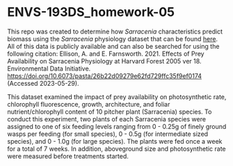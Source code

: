 # ENVS-193DS_homework-05


This repo was created to determine how _Sarracenia_ characteristics predict biomass using the _Sarracenia_ physiology dataset that can be found [here](https://portal.edirepository.org/nis/mapbrowse?packageid=knb-lter-hfr.109.18). All of this data is publicly available and can also be searched for using the following citation: Ellison, A. and E. Farnsworth. 2021. Effects of Prey Availability on Sarracenia Physiology at Harvard Forest 2005 ver 18. Environmental Data Initiative. https://doi.org/10.6073/pasta/26b22d09279e62fd729ffc35f9ef0174 (Accessed 2023-05-29). 

This dataset examined the impact of prey availability on photosynthetic rate, chlorophyll fluorescence, growth, architecture, and foliar nutrient/chlorophyll content of 10 pitcher plant (Sarracenia) species. To conduct this experiment, two plants of each Sarracenia species were assigned to one of six feeding levels ranging from 0 - 0.25g of finely ground wasps per feeding (for small species), 0 - 0.5g (for intermediate sized species), and 0 - 1.0g (for large species). The plants were fed once a week for a total of 7 weeks. In addition, aboveground size and photosynthetic rate were measured before treatments started. 

